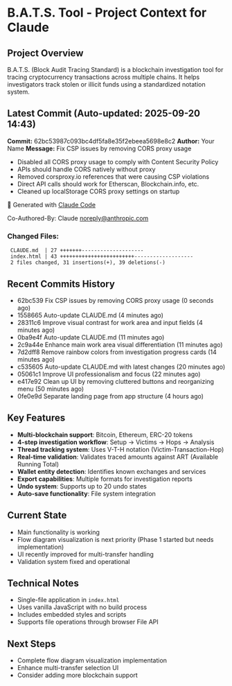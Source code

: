# B.A.T.S. Tool - Project Context for Claude

## Project Overview
B.A.T.S. (Block Audit Tracing Standard) is a blockchain investigation tool for tracing cryptocurrency transactions across multiple chains. It helps investigators track stolen or illicit funds using a standardized notation system.

## Latest Commit (Auto-updated: 2025-09-20 14:43)

**Commit:** 62bc53987c093bc4df5fa8e35f2ebeea5698e8c2
**Author:** Your Name
**Message:** Fix CSP issues by removing CORS proxy usage

- Disabled all CORS proxy usage to comply with Content Security Policy
- APIs should handle CORS natively without proxy
- Removed corsproxy.io references that were causing CSP violations
- Direct API calls should work for Etherscan, Blockchain.info, etc.
- Cleaned up localStorage CORS proxy settings on startup

🤖 Generated with [Claude Code](https://claude.ai/code)

Co-Authored-By: Claude <noreply@anthropic.com>

### Changed Files:
```
 CLAUDE.md  | 27 +++++++--------------------
 index.html | 43 ++++++++++++++++++++++++-------------------
 2 files changed, 31 insertions(+), 39 deletions(-)
```

## Recent Commits History

- 62bc539 Fix CSP issues by removing CORS proxy usage (0 seconds ago)
- 1558665 Auto-update CLAUDE.md (4 minutes ago)
- 28311c6 Improve visual contrast for work area and input fields (4 minutes ago)
- 0ba9e4f Auto-update CLAUDE.md (11 minutes ago)
- 2c9a44e Enhance main work area visual differentiation (11 minutes ago)
- 7d2dff8 Remove rainbow colors from investigation progress cards (14 minutes ago)
- c535605 Auto-update CLAUDE.md with latest changes (20 minutes ago)
- 05061c1 Improve UI professionalism and focus (22 minutes ago)
- e417e92 Clean up UI by removing cluttered buttons and reorganizing menu (50 minutes ago)
- 0fe0e9d Separate landing page from app structure (4 hours ago)

## Key Features
- **Multi-blockchain support**: Bitcoin, Ethereum, ERC-20 tokens
- **4-step investigation workflow**: Setup → Victims → Hops → Analysis
- **Thread tracking system**: Uses V-T-H notation (Victim-Transaction-Hop)
- **Real-time validation**: Validates traced amounts against ART (Available Running Total)
- **Wallet entity detection**: Identifies known exchanges and services
- **Export capabilities**: Multiple formats for investigation reports
- **Undo system**: Supports up to 20 undo states
- **Auto-save functionality**: File system integration

## Current State
- Main functionality is working
- Flow diagram visualization is next priority (Phase 1 started but needs implementation)
- UI recently improved for multi-transfer handling
- Validation system fixed and operational

## Technical Notes
- Single-file application in `index.html`
- Uses vanilla JavaScript with no build process
- Includes embedded styles and scripts
- Supports file operations through browser File API

## Next Steps
- Complete flow diagram visualization implementation
- Enhance multi-transfer selection UI
- Consider adding more blockchain support

